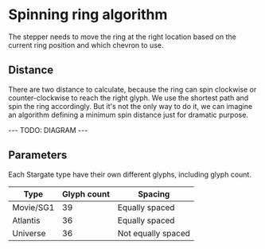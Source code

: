 # Spinning ring algorithm

The stepper needs to move the ring at the right location based on the current ring position and which chevron to use.

## Distance

There are two distance to calculate, because the ring can spin clockwise or counter-clockwise to reach the right glyph. 
We use the shortest path and spin the ring accordingly.
But it's not the only way to do it, we can imagine an algorithm defining a minimum spin distance just for dramatic purpose. 

--- TODO: DIAGRAM ---

## Parameters

Each Stargate type have their own different glyphs, including glyph count.

| Type | Glyph count | Spacing |
|---|---|---|
| Movie/SG1 | 39 | Equally spaced |
| Atlantis | 36 | Equally spaced |
| Universe | 36 | Not equally spaced |

